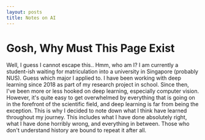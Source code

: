 ```yaml
---
layout: posts
title: Notes on AI
---
```

# Gosh, Why Must This Page Exist

Well, I guess I cannot escape this.. Hmm, who am I? I am currently a student-ish waiting for matriculation into a
university in Singapore (probably NUS). Guess which major I applied to. I have been working with deep learning since
2018 as part of my research project in school. Since then, I've been more or less hooked on deep learning, especially computer vision.
However, it's quite easy to get overwhelmed by everything that is going on in the forefront of the scientific field, and deep
learning is far from being the exception. This is why I decided to note down what I think have learned throughout my journey. This
includes what I have done absolutely right, what I have done horribly wrong, and everything in between. Those who don't understand history are bound to repeat it after all. 
